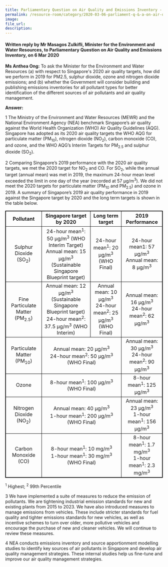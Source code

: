```yaml
---  
title: Parliamentary Question on Air Quality and Emissions Inventory - Masagos Zulkifli  
permalink: /resource-room/category/2020-03-06-parliament-q-&-a-on-air-quality-and-emissions-inventory/  
image:  
file_url:  
description:  
---   
```

<style>
table, th, td {
  border: 1px solid black;
  border-collapse: collapse;
}
td {
  text-align: center;
}
</style>  


#### Written reply by Mr Masagos Zulkifli, Minister for the Environment and Water Resources, to Parliamentary Question on Air Quality and Emissions Inventory, on 6 Mar 2020  

**Ms Anthea Ong:** To ask the Minister for the Environment and Water Resources (a) with respect to Singapore's 2020 air quality targets, how did we perform in 2019 for PM2.5, sulphur dioxide, ozone and nitrogen dioxide emissions; and (b) whether the Government will consider building and publishing emissions inventories for all pollutant types for better identification of the different sources of air pollutants and air quality management.  

**Answer:**  

1 The Ministry of the Environment and Water Resources (MEWR) and the National Environment Agency (NEA) benchmark Singapore’s air quality against the World Health Organization (WHO) Air Quality Guidelines (AQG). Singapore has adopted as its 2020 air quality targets the WHO AQG for particulate matter (PM<sub>10</sub>), nitrogen dioxide (NO<sub>2</sub>), carbon monoxide (CO), and ozone, and the WHO AQG’s Interim Targets for PM<sub>2.5</sub> and sulphur dioxide (SO<sub>2</sub>). 

2 Comparing Singapore’s 2019 performance with the 2020 air quality targets, we met the 2020 target for NO<sub>2</sub> and CO. For SO<sub>2</sub>, while the annual target (annual mean) was met in 2019, the maximum 24-hour mean level exceeded the limit in one day of the year (recorded at 57 µg/m<sup>3</sup>). We did not meet the 2020 targets for particulate matter (PM<sub>10</sub> and PM<sub>2.5</sub>) and ozone in 2019. A summary of Singapore’s 2019 air quality performance in 2019 against the Singapore target by 2020 and the long term targets is shown in the table below.  

<table style="width:100%">
  <tr>
    <th>Pollutant</th>
    <th>Singapore target by 2020</th> 
    <th>Long term target</th>
    <th>2019 Performance</th>
  </tr>
  <tr>
    <td>Sulphur Dioxide (SO<sub>2</sub>)</td>
    <td>24-hour mean<sup>1</sup>: 50 µg/m<sup>3</sup> (WHO Interim Target)<br>  Annual mean: 15 µg/m<sup>3</sup> (Sustainable Singapore Blueprint target)</td>
    <td>24-hour mean<sup>1</sup>: 20 µg/m<sup>3</sup> (WHO Final)</td>
    <td>24-hour mean1: 57 µg/m<sup>3</sup><br>  Annual mean: 8 µg/m<sup>3</sup></td>
  </tr>
  <tr>
    <td>Fine Particulate Matter (PM<sub>2.5</sub>)</td>
    <td>Annual mean: 12 µg/m<sup>3</sup> (Sustainable Singapore Blueprint target)<br>  24-hour mean<sup>2</sup>: 37.5 µg/m<sup>3</sup> (WHO Interim)</td>
    <td>Annual mean: 10 µg/m<sup>3</sup><br>  24-hour mean<sup>2</sup>: 25 µg/m<sup>3</sup> (WHO Final)</td>
    <td>Annual mean: 16 µg/m<sup>3</sup><br>  24-hour mean<sup>2</sup>: 62 µg/m<sup>3</sup> </td>
  </tr>
  <tr>
    <td>Particulate Matter (PM<sub>10</sub>)</td>
    <td colspan="2">Annual mean: 20 µg/m<sup>3</sup><br>  24-hour mean<sup>2</sup>: 50 µg/m<sup>3</sup> (WHO Final)</td>
    <td>Annual mean: 30 µg/m<sup>3</sup><br>  24-hour mean<sup>2</sup>: 90 µg/m<sup>3</sup></td>
  </tr>
  <tr>
    <td>Ozone</td>
    <td colspan="2">8-hour mean<sup>1</sup>: 100 µg/m<sup>3</sup> (WHO Final)</td>
    <td>8-hour mean<sup>1</sup>: 125 µg/m<sup>3</sup></td>
  </tr>
  <tr>
    <td>Nitrogen Dioxide (NO<sub>2</sub>)</td>
    <td colspan="2">Annual mean: 40 µg/m<sup>3</sup><br>  1-hour mean<sup>1</sup>: 200 µg/m<sup>3</sup> (WHO Final)</td>
    <td>Annual mean: 23 µg/m<sup>3</sup><br>  1-hour mean<sup>1</sup>: 156 µg/m<sup>3</sup></td>
  </tr>
  <tr>
  	<td>Carbon Monoxide (CO)</td>
  	<td colspan="2">8-hour mean<sup>1</sup>: 10 mg/m<sup>3</sup><br>  1-hour mean<sup>1</sup>: 30 mg/m<sup>3</sup> (WHO Final)</td>
  	<td>8-hour mean<sup>1</sup>: 1.7 mg/m<sup>3</sup><br>  1-hour mean<sup>1</sup>: 2.3 mg/m<sup>3</sup></td>
</table>  

<p><sup>1</sup> Highest; <sup>2</sup> 99th Percentile</p>  

<p>3 We have implemented a suite of measures to reduce the emission of pollutants. We are tightening industrial emission standards for new and existing plants from 2015 to 2023. We have also introduced measures to manage emissions from vehicles. These include stricter standards for fuel quality and tighter emissions standards for new vehicles, as well as incentive schemes to turn over older, more pollutive vehicles and encourage the purchase of new and cleaner vehicles. We will continue to review these measures.</p>  

<p>4 NEA conducts emissions inventory and source apportionment modelling studies to identify key sources of air pollutants in Singapore and develop air quality management strategies. These internal studies help us fine-tune and improve our air quality management strategies.</p>   
